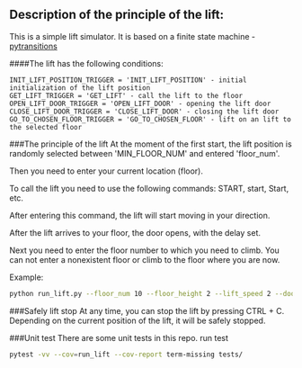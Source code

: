 ## Description of the principle of the lift:

This is a simple lift simulator. It is based on a finite state machine - [pytransitions](https://github.com/pytransitions)

####The lift has the following conditions:
```
INIT_LIFT_POSITION_TRIGGER = 'INIT_LIFT_POSITION' - initial initialization of the lift position
GET_LIFT_TRIGGER = 'GET_LIFT' - call the lift to the floor
OPEN_LIFT_DOOR_TRIGGER = 'OPEN_LIFT_DOOR' - opening the lift door
CLOSE_LIFT_DOOR_TRIGGER = 'CLOSE_LIFT_DOOR' - closing the lift door
GO_TO_CHOSEN_FLOOR_TRIGGER = 'GO_TO_CHOSEN_FLOOR' - lift on an lift to the selected floor

```
###The principle of the lift
At the moment of the first start, the lift position is randomly selected between 'MIN_FLOOR_NUM' and entered 'floor_num'.

Then you need to enter your current location (floor).

To call the lift you need to use the following commands: START, start, Start, etc.

After entering this command, the lift will start moving in your direction.

After the lift arrives to your floor, the door opens, with the delay set.

Next you need to enter the floor number to which you need to climb. You can not enter a nonexistent floor or climb to the floor where you are now.

Example:
```bash
python run_lift.py --floor_num 10 --floor_height 2 --lift_speed 2 --door_time 1
``` 
###Safely lift stop
At any time, you can stop the lift by pressing CTRL + C. Depending on the current position of the lift, it will be safely stopped.

###Unit test
There are some unit tests in this repo.
run test
```bash
pytest -vv --cov=run_lift --cov-report term-missing tests/
```